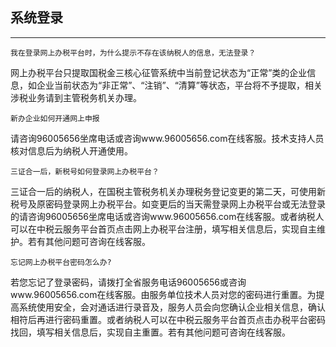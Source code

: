 ## 系统登录

---
    我在登录网上办税平台时，为什么提示不存在该纳税人的信息，无法登录？
   
   网上办税平台只提取国税金三核心征管系统中当前登记状态为“正常”类的企业信息，如企业当前状态为“非正常”、“注销”、“清算”等状态，平台将不予提取，相关涉税业务请到主管税务机关办理。

    新办企业如何开通网上申报

   请咨询96005656坐席电话或咨询www.96005656.com在线客服。技术支持人员核对信息后为纳税人开通使用。

    三证合一后，新税号如何登录网上办税平台？

   三证合一后的纳税人，在国税主管税务机关办理税务登记变更的第二天，可使用新税号及原密码登录网上办税平台。如变更后的当天需登录网上办税平台或无法登录的请咨询96005656坐席电话或咨询www.96005656.com在线客服。或者纳税人可以在中税云服务平台首页点击网上办税平台注册，填写相关信息后，实现自主维护。若有其他问题可咨询在线客服。

    忘记网上办税平台密码怎么办?

   若您忘记了登录密码，请拨打全省服务电话96005656或咨询www.96005656.com在线客服。由服务单位技术人员对您的密码进行重置。为提高系统使用安全，会对通话进行录音及，服务人员会向您确认企业相关信息，确认相符后再进行密码重置。或者纳税人可以在中税云服务平台首页点击办税平台密码找回，填写相关信息后，实现自主重置。若有其他问题可咨询在线客服。

    